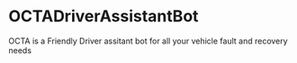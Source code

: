 # OCTADriverAssistantBot
OCTA is a Friendly Driver assitant bot for all your vehicle fault and recovery needs
